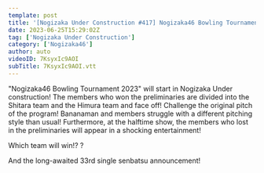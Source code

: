 ```yaml
---
template: post
title: '[Nogizaka Under Construction #417] Nogizaka46 Bowling Tournament 2023 Part 1. 2023.06.25 OA'
date: 2023-06-25T15:29:02Z
tag: ['Nogizaka Under Construction']
category: ['Nogizaka46']
author: auto 
videoID: 7KsyxIc9AOI
subTitle: 7KsyxIc9AOI.vtt
---
```

"Nogizaka46 Bowling Tournament 2023" will start in Nogizaka Under construction! The members who won the preliminaries are divided into the Shitara team and the Himura team and face off! Challenge the original pitch of the program! Bananaman and members struggle with a different pitching style than usual! Furthermore, at the halftime show, the members who lost in the preliminaries will appear in a shocking entertainment!

Which team will win!? ?

And the long-awaited 33rd single senbatsu announcement!